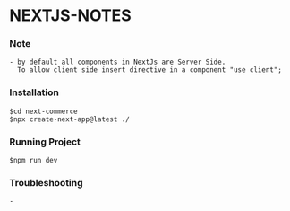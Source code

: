 # NEXTJS-NOTES
### Note
```
- by default all components in NextJs are Server Side.
  To allow client side insert directive in a component "use client";
```
### Installation
```
$cd next-commerce
$npx create-next-app@latest ./
```
### Running Project
```
$npm run dev
```
### Troubleshooting
```
- 
```
